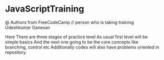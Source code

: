 # JavaScriptTraining

@ Authors from FreeCodeCamp
// person who is taking training Udeshkumar Ganesan 

Here There are three stages of practice level 
As usual first level will be simple basics 
And the next one going to be the core concepts like branching, control etc 
Additionally codes will also have problems oriented in repository.

